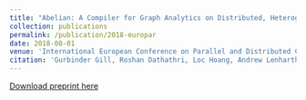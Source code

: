 ```yaml
---
title: "Abelian: A Compiler for Graph Analytics on Distributed, Heterogeneous Platforms"
collection: publications
permalink: /publication/2018-europar
date: 2018-08-01
venue: 'International European Conference on Parallel and Distributed Computing (Euro-Par)'
citation: 'Gurbinder Gill, Roshan Dathathri, Loc Hoang, Andrew Lenharth, Keshav Pingali, “Abelian: A Compiler for Graph Analytics on Distributed, Heterogeneous Platforms,” Proceedings of the 24th International European Conference on Parallel and Distributed Computing (Euro-Par), August 2018.'
---
```

[Download preprint here](https://www.cs.utexas.edu/~roshan/Abelian.pdf)
